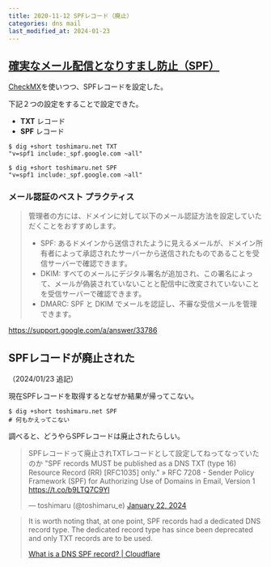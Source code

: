 ```yaml
---
title: 2020-11-12 SPFレコード（廃止）
categories: dns mail
last_modified_at: 2024-01-23
---
```


## [確実なメール配信となりすまし防止（SPF）](https://support.google.com/a/answer/33786)

[CheckMX](https://toolbox.googleapps.com/apps/checkmx/)を使いつつ、SPFレコードを設定した。

下記２つの設定をすることで設定できた。

- **TXT** レコード
- **SPF** レコード

```console
$ dig +short toshimaru.net TXT
"v=spf1 include:_spf.google.com ~all"

$ dig +short toshimaru.net SPF
"v=spf1 include:_spf.google.com ~all"
```

### メール認証のベスト プラクティス

> 管理者の方には、ドメインに対して以下のメール認証方法を設定していただくことをおすすめします。
>
> - SPF: あるドメインから送信されたように見えるメールが、ドメイン所有者によって承認されたサーバーから送信されたものであることを受信サーバーで確認できます。
> - DKIM: すべてのメールにデジタル署名が追加され、この署名によって、メールが偽装されていないことと配信中に改変されていないことを受信サーバーで確認できます。
> - DMARC: SPF と DKIM でメールを認証し、不審な受信メールを管理できます。

<https://support.google.com/a/answer/33786>

## SPFレコードが廃止された

（2024/01/23 追記）

現在SPFレコードを取得するとなぜか結果が帰ってこない。

```console
$ dig +short toshimaru.net SPF
# 何もかえってこない
```

調べると、どうやらSPFレコードは廃止されたらしい。

<blockquote class="twitter-tweet"><p lang="ja" dir="ltr">SPFレコードって廃止されTXTレコードとして設定してねってなっていたのか &quot;SPF records MUST be published as a DNS TXT (type 16) Resource Record (RR) [RFC1035] only.&quot; » RFC 7208 - Sender Policy Framework (SPF) for Authorizing Use of Domains in Email, Version 1 <a href="https://t.co/b9LTQ7C9Yl">https://t.co/b9LTQ7C9Yl</a></p>&mdash; toshimaru (@toshimaru_e) <a href="https://twitter.com/toshimaru_e/status/1749579836497240492?ref_src=twsrc%5Etfw">January 22, 2024</a></blockquote> <script async src="https://platform.twitter.com/widgets.js" charset="utf-8"></script>

> It is worth noting that, at one point, SPF records had a dedicated DNS record type. The dedicated record type has since been deprecated and only TXT records are to be used.
>
> [What is a DNS SPF record? \| Cloudflare](https://www.cloudflare.com/learning/dns/dns-records/dns-spf-record/)
